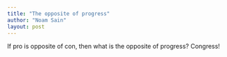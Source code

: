 ```yaml
---
title: "The opposite of progress"
author: "Noam Sain"
layout: post
---
```


If pro is opposite of con, then what is the opposite of progress? Congress!